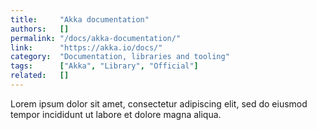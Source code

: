 ```yaml
---
title:     "Akka documentation"
authors:   []
permalink: "/docs/akka-documentation/"
link:      "https://akka.io/docs/"
category:  "Documentation, libraries and tooling"
tags:      ["Akka", "Library", "Official"]
related:   []
---
```


Lorem ipsum dolor sit amet, consectetur adipiscing elit, sed do eiusmod tempor incididunt ut labore et dolore magna aliqua.
